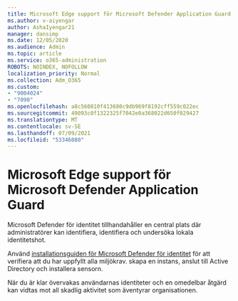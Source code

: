 ```yaml
---
title: Microsoft Edge support för Microsoft Defender Application Guard
ms.author: v-aiyengar
author: AshaIyengar21
manager: dansimp
ms.date: 12/05/2020
ms.audience: Admin
ms.topic: article
ms.service: o365-administration
ROBOTS: NOINDEX, NOFOLLOW
localization_priority: Normal
ms.collection: Adm_O365
ms.custom:
- "9004024"
- "7090"
ms.openlocfilehash: a8c560810f413680c9db969f8192cff559c022ec
ms.sourcegitcommit: 49093c0f1322325f7042e0a368022d650f029427
ms.translationtype: MT
ms.contentlocale: sv-SE
ms.lasthandoff: 07/09/2021
ms.locfileid: "53346080"
---
```

# <a name="microsoft-edges-support-for-microsoft-defender-application-guard"></a>Microsoft Edge support för Microsoft Defender Application Guard

Microsoft Defender för identitet tillhandahåller en central plats där administratörer kan identifiera, identifiera och undersöka lokala identitetshot. 

Använd [installationsguiden för Microsoft Defender för identitet](https://admin.microsoft.com/AdminPortal/Home?#/modernonboarding/microsoftdefenderforidentitysetupguide) för att verifiera att du har uppfyllt alla miljökrav. skapa en instans, anslut till Active Directory och installera sensorn. 

När du är klar övervakas användarnas identiteter och en omedelbar åtgärd kan vidtas mot all skadlig aktivitet som äventyrar organisationen.
